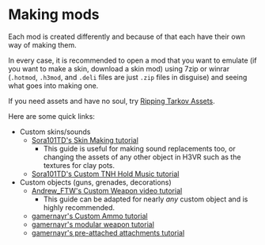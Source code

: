 # Making mods

Each mod is created differently and because of that each have their own way of making them.

In every case, it is recommended to open a mod that you want to emulate (if you want to make a skin, download a skin mod) using 7zip or winrar (`.hotmod`, `.h3mod`, and `.deli` files are just `.zip` files in disguise) and seeing what goes into making one.

If you need assets and have no soul, try [Ripping Tarkov Assets](Tutorials/Ripping-EFT-Assets.md).

Here are some quick links:

- Custom skins/sounds
  - [Sora101TD's Skin Making tutorial](https://h3vrmodding.miraheze.org/wiki/Skin_Making)
    - This guide is useful for making sound replacements too, or changing the assets of any other object in H3VR such as the textures for clay pots.
  - [Sora101TD's Custom TNH Hold Music tutorial](https://h3vrmodding.miraheze.org/wiki/Custom_TNH_Hold_Music)
- Custom objects (guns, grenades, decorations)
  - [Andrew_FTW's Custom Weapon video tutorial](https://docs.google.com/document/d/1RWjIPXJkC2ivwHIgCqWuQD4emtGkROlNFCJIyhEvAeM/edit?usp=sharing)
    - This guide can be adapted for nearly *any* custom object and is highly recommended.
  - [gamernayr's Custom Ammo tutorial](https://docs.google.com/document/d/1bF66Tijdf5mwTXuIPWmnszSNMJ8u7Wxza9_PshheB2A/edit?usp=sharing)
  - [gamernayr's modular weapon tutorial](Making-Modul-Mods.md)
  - [gamernayr's pre-attached attachments tutorial](Pre-Attached-Attachments.md)
